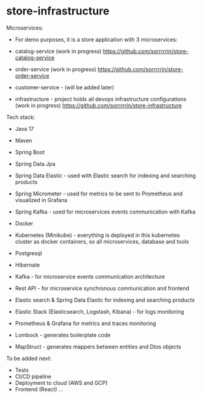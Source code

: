 # store-infrastructure

Microservices:
* For demo purposes, it is a store application with 3 microservices: 
* catalog-service (work in progress)
https://github.com/sorrrrrin/store-catalog-service

* order-service  (work in progress)
https://github.com/sorrrrrin/store-order-service

* customer-service - (will be added later)

* infrastructure - project holds all devops infrastructure configurations  (work in progress)
https://github.com/sorrrrrin/store-infrastructure


Tech stack:
* Java 17
* Maven
* Spring Boot
* Spring Data Jpa
* Spring Data Elastic - used with Elastic search for indexing and searching products
* Spring Micrometer - used for metrics to be sent to Prometheus and visualized in Grafana
* Spring Kafka - used for microservices events communication with Kafka
* Docker
* Kubernetes (Minikube) - everything is deployed in this kubernetes cluster as docker containers, so all microservices, database and tools
* Postgresql
* Hibernate
* Kafka - for microservice events communication architecture
* Rest API - for microservice synchronous communication and frontend

* Elastic search & Spring Data Elastic for indexing and searching products
* Elastic Stack (Elasticsearch, Logstash, Kibana) - for logs monitoring 
* Prometheus & Grafana for metrics and traces monitoring


* Lombock - generates boilerplate code
* MapStruct - generates mappers between entities and Dtos objects


To be added next:
* Tests
* CI/CD pipeline
* Deployment to cloud (AWS and GCP)
* Frontend (React)
...

